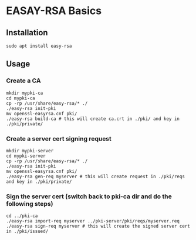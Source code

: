 # EASAY-RSA Basics

## Installation

```shell
sudo apt install easy-rsa
```

## Usage

### Create a CA

```shell
mkdir mypki-ca
cd mypki-ca
cp -rp /usr/share/easy-rsa/* ./
./easy-rsa init-pki
mv openssl-easyrsa.cnf pki/
./easy-rsa build-ca # this will create ca.crt in ./pki/ and key in ./pki/private/
```

### Create a server cert signing request

```shell
mkdir mypki-server
cd mypki-server
cp -rp /usr/share/easy-rsa/* ./
./easy-rsa init-pki
mv openssl-easyrsa.cnf pki/
./easy-rsa gen-req myserver # this will create request in ./pki/reqs and key in ./pki/private/
```

### Sign the server cert (switch back to pki-ca dir and do the following steps)

```shell
cd ../pki-ca
./easy-rsa import-req myserver ../pki-server/pki/reqs/myserver.req
./easy-rsa sign-req myserver # this will create the signed server cert in ./pki/issued/
```

